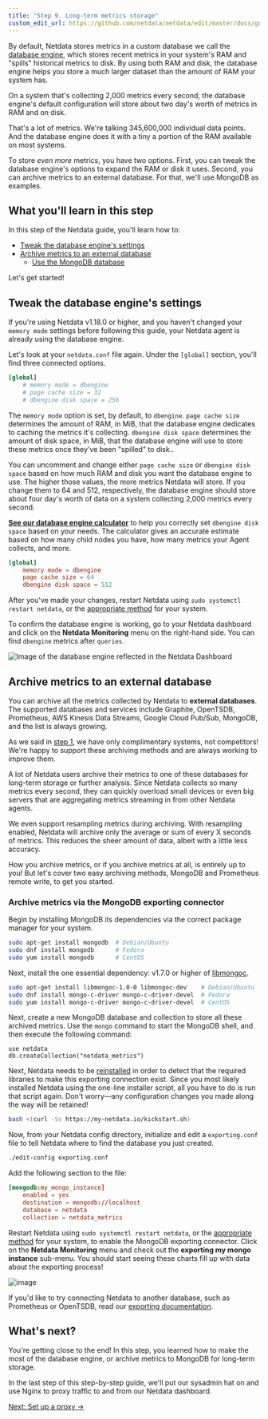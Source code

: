 ```yaml
---
title: "Step 9. Long-term metrics storage"
custom_edit_url: https://github.com/netdata/netdata/edit/master/docs/guides/step-by-step/step-09.md
---
```




By default, Netdata stores metrics in a custom database we call the [database engine](/docs/agent/database/engine), which
stores recent metrics in your system's RAM and "spills" historical metrics to disk. By using both RAM and disk, the
database engine helps you store a much larger dataset than the amount of RAM your system has.

On a system that's collecting 2,000 metrics every second, the database engine's default configuration will store about
two day's worth of metrics in RAM and on disk.

That's a lot of metrics. We're talking 345,600,000 individual data points. And the database engine does it with a tiny
a portion of the RAM available on most systems.

To store _even more_ metrics, you have two options. First, you can tweak the database engine's options to expand the RAM
or disk it uses. Second, you can archive metrics to an external database. For that, we'll use MongoDB as examples.

## What you'll learn in this step

In this step of the Netdata guide, you'll learn how to:

-   [Tweak the database engine's settings](#tweak-the-database-engines-settings)
-   [Archive metrics to an external database](#archive-metrics-to-an-external-database)
    -   [Use the MongoDB database](#archive-metrics-via-the-mongodb-exporting-connector)

Let's get started!

## Tweak the database engine's settings

If you're using Netdata v1.18.0 or higher, and you haven't changed your `memory mode` settings before following this
guide, your Netdata agent is already using the database engine.

Let's look at your `netdata.conf` file again. Under the `[global]` section, you'll find three connected options.

```conf
[global]
    # memory mode = dbengine
    # page cache size = 32
    # dbengine disk space = 256
```

The `memory mode` option is set, by default, to `dbengine`. `page cache size` determines the amount of RAM, in MiB, that
the database engine dedicates to caching the metrics it's collecting. `dbengine disk space` determines the amount of
disk space, in MiB, that the database engine will use to store these metrics once they've been "spilled" to disk..

You can uncomment and change either `page cache size` or `dbengine disk space` based on how much RAM and disk you want
the database engine to use. The higher those values, the more metrics Netdata will store. If you change them to 64 and
512, respectively, the database engine should store about four day's worth of data on a system collecting 2,000 metrics
every second.

[**See our database engine calculator**](/docs/store/change-metrics-storage) to help you correctly set `dbengine disk
space` based on your needs. The calculator gives an accurate estimate based on how many child nodes you have, how many
metrics your Agent collects, and more.

```conf
[global]
    memory mode = dbengine
    page cache size = 64
    dbengine disk space = 512
```

After you've made your changes, restart Netdata using `sudo systemctl restart netdata`, or the [appropriate
method](/docs/configure/start-stop-restart) for your system.

To confirm the database engine is working, go to your Netdata dashboard and click on the **Netdata Monitoring** menu on
the right-hand side. You can find `dbengine` metrics after `queries`.

![Image of the database engine reflected in the Netdata
Dashboard](https://user-images.githubusercontent.com/12263278/64781383-9c71fe00-d55a-11e9-962b-efd5558efbae.png)

## Archive metrics to an external database

You can archive all the metrics collected by Netdata to **external databases**. The supported databases and services
include Graphite, OpenTSDB, Prometheus, AWS Kinesis Data Streams, Google Cloud Pub/Sub, MongoDB, and the list is always
growing.

As we said in [step 1](/guides/step-by-step/step-01), we have only complimentary systems, not competitors! We're
happy to support these archiving methods and are always working to improve them.

A lot of Netdata users archive their metrics to one of these databases for long-term storage or further analysis. Since
Netdata collects so many metrics every second, they can quickly overload small devices or even big servers that are
aggregating metrics streaming in from other Netdata agents.

We even support resampling metrics during archiving. With resampling enabled, Netdata will archive only the average or
sum of every X seconds of metrics. This reduces the sheer amount of data, albeit with a little less accuracy.

How you archive metrics, or if you archive metrics at all, is entirely up to you! But let's cover two easy archiving
methods, MongoDB and Prometheus remote write, to get you started.

### Archive metrics via the MongoDB exporting connector

Begin by installing MongoDB its dependencies via the correct package manager for your system.

```bash
sudo apt-get install mongodb  # Debian/Ubuntu
sudo dnf install mongodb      # Fedora
sudo yum install mongodb      # CentOS
```

Next, install the one essential dependency: v1.7.0 or higher of
[libmongoc](http://mongoc.org/libmongoc/current/installing.html).

```bash
sudo apt-get install libmongoc-1.0-0 libmongoc-dev    # Debian/Ubuntu
sudo dnf install mongo-c-driver mongo-c-driver-devel  # Fedora
sudo yum install mongo-c-driver mongo-c-driver-devel  # CentOS
```

Next, create a new MongoDB database and collection to store all these archived metrics. Use the `mongo` command to start
the MongoDB shell, and then execute the following command:

```mongodb
use netdata
db.createCollection("netdata_metrics")
```

Next, Netdata needs to be [reinstalled](/docs/agent/packaging/installer/reinstall) in order to detect that the required
libraries to make this exporting connection exist. Since you most likely installed Netdata using the one-line installer
script, all you have to do is run that script again. Don't worry—any configuration changes you made along the way will
be retained!

```bash
bash <(curl -Ss https://my-netdata.io/kickstart.sh)
```

Now, from your Netdata config directory, initialize and edit a `exporting.conf` file to tell Netdata where to find the
database you just created.

```sh
./edit-config exporting.conf
```

Add the following section to the file:

```conf
[mongodb:my_mongo_instance]
    enabled = yes
    destination = mongodb://localhost
    database = netdata
    collection = netdata_metrics
```

Restart Netdata using `sudo systemctl restart netdata`, or the [appropriate
method](/docs/configure/start-stop-restart) for your system, to enable the MongoDB exporting connector. Click on the
**Netdata Monitoring** menu and check out the **exporting my mongo instance** sub-menu. You should start seeing these
charts fill up with data about the exporting process!

![image](https://user-images.githubusercontent.com/1153921/70443852-25171200-1a56-11ea-8be3-494544b1c295.png)

If you'd like to try connecting Netdata to another database, such as Prometheus or OpenTSDB, read our [exporting
documentation](/docs/agent/exporting).

## What's next?

You're getting close to the end! In this step, you learned how to make the most of the database engine, or archive
metrics to MongoDB for long-term storage.

In the last step of this step-by-step guide, we'll put our sysadmin hat on and use Nginx to proxy traffic to and from
our Netdata dashboard.

[Next: Set up a proxy &rarr;](/guides/step-by-step/step-10)


